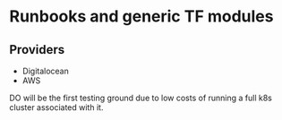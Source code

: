 # Runbooks and generic TF modules


## Providers
 - Digitalocean
 - AWS

DO will be the first testing ground due to low costs of running a full k8s cluster associated with it.
